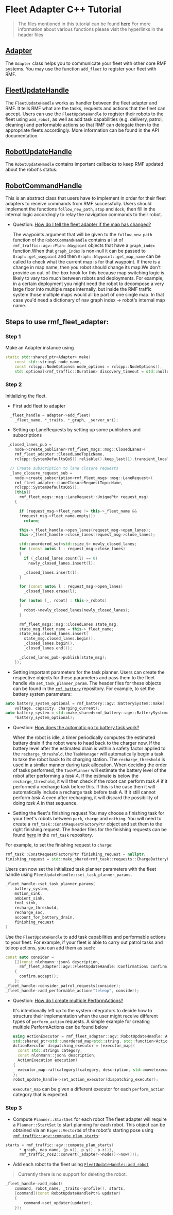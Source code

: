 # Fleet Adapter C++ Tutorial

> The files mentioned in this tutorial can be found [here](https://github.com/open-rmf/rmf_ros2/tree/main/rmf_fleet_adapter/include/rmf_fleet_adapter/agv)
> For more information about various functions please visit the hyperlinks in the header files

## [Adapter](https://github.com/open-rmf/rmf_ros2/blob/main/rmf_fleet_adapter/include/rmf_fleet_adapter/agv/Adapter.hpp)

The `Adapter` class helps you to communicate your fleet with other core RMF systems. You may use the function `add_fleet` to register your fleet with RMF.

## [FleetUpdateHandle](https://github.com/open-rmf/rmf_ros2/blob/main/rmf_fleet_adapter/include/rmf_fleet_adapter/agv/FleetUpdateHandle.hpp)



The `FleetUpdateHandle` works as handler between the fleet adapter and RMF. It tells RMF what are the tasks, requests and actions that the fleet can accept. Users can use the `FleetUpdateHandle` to register their robots to the fleet using `add_robot`, as well as add task capabilities (e.g. delivery, patrol, cleaning) and performable actions so that RMF can delegate them to the appropriate fleets accordingly. More information can be found in the API documentation.


## [RobotUpdateHandle](https://github.com/open-rmf/rmf_ros2/blob/main/rmf_fleet_adapter/include/rmf_fleet_adapter/agv/RobotUpdateHandle.hpp)

The `RobotUpdateHandle` contains important callbacks to keep RMF updated about the robot's status.

## [RobotCommandHandle](https://github.com/open-rmf/rmf_ros2/blob/main/rmf_fleet_adapter/include/rmf_fleet_adapter/agv/RobotCommandHandle.hpp)

This is an abstract class that users have to implement in order for their fleet adapters to receive commands from RMF successfully. Users should implement the functions `follow_new_path`, `stop` and `dock`, then fill in the internal logic accordingly to relay the navigation commands to their robot.

- Question: [How do I tell the fleet adapter if the map has changed?](https://github.com/open-rmf/rmf/discussions/180)

  The waypoints argument that will be given to the `follow_new_path` function of the `RobotCommandHandle` contains a list of `rmf_traffic::agv::Plan::Waypoint` objects that have a `graph_index` function.When that `graph_index` is non-null it can be passed to `Graph::get_waypoint` and then `Graph::Waypoint::get_map_name` can be called to check what the current map is for that waypoint. If there is a change in map name, then you robot should change its map.We don't provide an out-of-the-box hook for this because map switching logic is likely to vary too much between robots and deployments. For example, in a certain deployment you might need the robot to decompose a very large floor into multiple maps internally, but inside the RMF traffic system those multiple maps would all be part of one single map. In that case you'd need a dictionary of nav graph index -> robot's internal map name.

## Steps to use rmf_fleet_adapter:

### Step 1

Make an Adapter instance using

```cpp
static std::shared_ptr<Adapter> make(
    const std::string& node_name,
    const rclcpp::NodeOptions& node_options = rclcpp::NodeOptions(),
    std::optional<rmf_traffic::Duration> discovery_timeout = std::nullopt);
```

### Step 2

Initializing the fleet.

- First add fleet to adapter

```cpp
  _fleet_handle = adapter->add_fleet(
    _fleet_name, *_traits, *_graph, _server_uri);
```

- Setting up LaneRequests by setting up some publishers and subscriptions

```cpp
 _closed_lanes_pub =
    node->create_publisher<rmf_fleet_msgs::msg::ClosedLanes>(
    rmf_fleet_adapter::ClosedLaneTopicName,
    rclcpp::SystemDefaultsQoS().reliable().keep_last(1).transient_local());

  // Create subscription to lane closure requests
  _lane_closure_request_sub =
    node->create_subscription<rmf_fleet_msgs::msg::LaneRequest>(
    rmf_fleet_adapter::LaneClosureRequestTopicName,
    rclcpp::SystemDefaultsQoS(),
    [this](
      rmf_fleet_msgs::msg::LaneRequest::UniquePtr request_msg)
    {

      if (request_msg->fleet_name != this->_fleet_name &&
      !request_msg->fleet_name.empty())
        return;

      this->_fleet_handle->open_lanes(request_msg->open_lanes);
      this->_fleet_handle->close_lanes(request_msg->close_lanes);

      std::unordered_set<std::size_t> newly_closed_lanes;
      for (const auto& l : request_msg->close_lanes)
      {
        if (_closed_lanes.count(l) == 0)
          newly_closed_lanes.insert(l);

        _closed_lanes.insert(l);
      }

      for (const auto& l : request_msg->open_lanes)
        _closed_lanes.erase(l);

      for (auto& [_, robot] : this->_robots)
      {
        robot->newly_closed_lanes(newly_closed_lanes);
      }

      rmf_fleet_msgs::msg::ClosedLanes state_msg;
      state_msg.fleet_name = this->_fleet_name;
      state_msg.closed_lanes.insert(
        state_msg.closed_lanes.begin(),
        _closed_lanes.begin(),
        _closed_lanes.end());

      _closed_lanes_pub->publish(state_msg);
    });
```

- Setting important parameters for the task planner. Users can create the respective objects for these parameters and pass them to the fleet handle via `set_task_planner_param`. The header files for these objects can be found in the [`rmf_battery`](https://github.com/open-rmf/rmf_battery/tree/main/rmf_battery/include/rmf_battery/agv) repository.
  For example, to set the battery system parameters:

```cpp
auto battery_system_optional = rmf_battery::agv::BatterySystem::make(
    voltage, capacity, charging_current);
auto battery_system = std::make_shared<rmf_battery::agv::BatterySystem>(
    *battery_system_optional);
```
- Question: [How does the automatic go to battery task work?](https://github.com/open-rmf/rmf/discussions/184)

  When the robot is idle, a timer periodically computes the estimated battery drain if the robot were to head back to the charger now. If the battery level after the estimated drain is within a safety factor applied to the `recharge_threshold`, the `TaskManager` will automatically begin a task to take the robot back to its charging station.
  The `recharge_threshold` is used in a similar manner during task allocation. When deciding the order of tasks performed, the `TaskPlanner` will estimate the battery level of the robot after performing a _task A_. If the estimate is below the `recharge_threshold`, it will then check if the robot can perform _task A_ if it performed a recharge task before this. If this is the case then it will automatically include a recharge task before task A. If it still cannot perform _task A_ even after recharging, it will discard the possibility of doing _task A_ in that sequence.

- Setting the fleet's finishing request
  You may choose a finishing task for your fleet's robots between `park`, `charge` and `nothing`. You will need to create a `rmf_task::ConstRequestFactoryPtr` object and set them to the right finishing request.
  The header files for the finishing requests can be found [here](https://github.com/open-rmf/rmf_task/tree/main/rmf_task/include/rmf_task/requests) in the `rmf_task` repository.

For example, to set the finishing request to `charge`:

```cpp
rmf_task::ConstRequestFactoryPtr finishing_request = nullptr;
finishing_request = std::make_shared<rmf_task::requests::ChargeBatteryFactory>();
```

Users can now set the initialized task planner parameters with the fleet handle using `FleetUpdateHandle::set_task_planner_params`.

```cpp
_fleet_handle->set_task_planner_params(
    battery_system,
    motion_sink,
    ambient_sink,
    tool_sink,
    recharge_threshold,
    recharge_soc,
    account_for_battery_drain,
    finishing_request
)
```

Use the `FleetUpdateHandle` to add task capabilities and performable actions to your fleet. For example, if your fleet is able to carry out patrol tasks and teleop actions, you can add them as such:

```cpp
const auto consider =
    [](const nlohmann::json& description,
      rmf_fleet_adapter::agv::FleetUpdateHandle::Confirmation& confirm)
    {
      confirm.accept();
    };
_fleet_handle->consider_patrol_requests(consider);
_fleet_handle->add_performable_action("teleop", consider);
```
- Question: [How do I create multiple PerformActions?](https://github.com/open-rmf/rmf/discussions/145)

  It's intentionally left up to the system integrators to decide how to structure their implementation when the user might receive different types of `perform_action` requests.
  A simple example for creating multiple PerformActions can be found below

  ```cpp
  using ActionExecutor = rmf_fleet_adapter::agv::RobotUpdateHnadle::ActionExecutor;
  std::shared_ptr<std::unordered_map<std::string, std::function<ActionExecutor>>> executor_map;
  ActionExecutor dispatching_executor = [executor_map](
    const std::string& category,
    const nlohmann::json& description,
    ActionExecution execution)
  {
    executor_map->at(category)(category, description, std::move(execution));
  };
  robot_update_handle->set_action_executor(dispatching_executor);
  ```

  `executor_map` can be given a different executor for each `perform_action` category that is expected.

### Step 3

- Compute `Planner::StartSet` for each robot
  The fleet adapter will require a `Planner::StartSet` to start planning for each robot. This object can be obtained via an `Eigen::Vector3d` of the robot's starting pose using [`rmf_traffic::agv::compute_plan_starts`](https://github.com/open-rmf/rmf_traffic/blob/main/rmf_traffic/include/rmf_traffic/agv/Planner.hpp#L916-L923):

```cpp
starts = rmf_traffic::agv::compute_plan_starts(
      *_graph, map_name, {p.x(), p.y(), p.z()},
      rmf_traffic_ros2::convert(_adapter->node()->now()));
```

- Add each robot to the fleet using [`FleetUpdateHandle::add_robot`](https://github.com/open-rmf/rmf_ros2/blob/main/rmf_fleet_adapter/include/rmf_fleet_adapter/agv/FleetUpdateHandle.hpp#L71-L76)
> Currently there is no support for deleting the robot.
```cpp
_fleet_handle->add_robot(
    command, robot_name, _traits->profile(), starts,
    [command](const RobotUpdateHandlePtr& updater)
    {
        command->set_updater(updater);
    });
```
